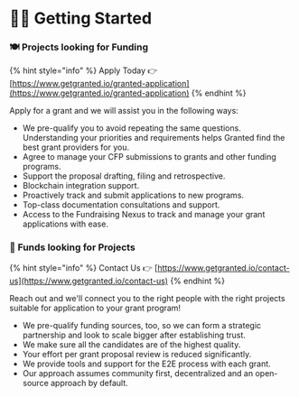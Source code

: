 # 👨🚀 Getting Started

### 🍽️ Projects looking for Funding

{% hint style="info" %}
Apply Today 👉 [https://www.getgranted.io/granted-application](https://www.getgranted.io/granted-application)
{% endhint %}

Apply for a grant and we will assist you in the following ways:

* We pre-qualify you to avoid repeating the same questions. Understanding your priorities and requirements helps Granted find the best grant providers for you.
* Agree to manage your CFP submissions to grants and other funding programs.
* Support the proposal drafting, filing and retrospective.
* Blockchain integration support.
* Proactively track and submit applications to new programs.
* Top-class documentation consultations and support.
* Access to the Fundraising Nexus to track and manage your grant applications with ease.

### 🌱 Funds looking for Projects

{% hint style="info" %}
Contact Us 👉 [https://www.getgranted.io/contact-us](https://www.getgranted.io/contact-us)
{% endhint %}

Reach out and we'll connect you to the right people with the right projects suitable for application to your grant program!

* We pre-qualify funding sources, too, so we can form a strategic partnership and look to scale bigger after establishing trust.
* We make sure all the candidates are of the highest quality.
* Your effort per grant proposal review is reduced significantly.
* We provide tools and support for the E2E process with each grant.&#x20;
* Our approach assumes community first, decentralized and an open-source approach by default.

